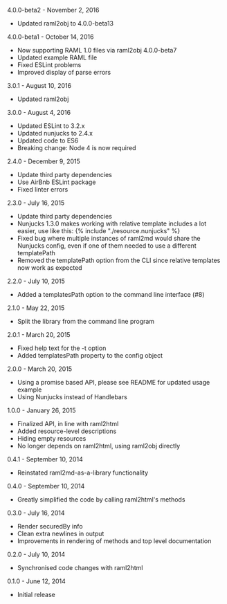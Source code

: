 4.0.0-beta2 - November 2, 2016
- Updated raml2obj to 4.0.0-beta13

4.0.0-beta1 - October 14, 2016
- Now supporting RAML 1.0 files via raml2obj 4.0.0-beta7
- Updated example RAML file
- Fixed ESLint problems
- Improved display of parse errors

3.0.1 - August 10, 2016
- Updated raml2obj

3.0.0 - August 4, 2016
- Updated ESLint to 3.2.x
- Updated nunjucks to 2.4.x
- Updated code to ES6
- Breaking change: Node 4 is now required

2.4.0 - December 9, 2015
- Update third party dependencies
- Use AirBnb ESLint package
- Fixed linter errors

2.3.0 - July 16, 2015
- Update third party dependencies
- Nunjucks 1.3.0 makes working with relative template includes a lot easier, use like this:
  {% include "./resource.nunjucks" %}
- Fixed bug where multiple instances of raml2md would share the Nunjucks config,
  even if one of them needed to use a different templatePath
- Removed the templatePath option from the CLI since relative templates now work as expected

2.2.0 - July 10, 2015
- Added a templatesPath option to the command line interface (#8)

2.1.0 - May 22, 2015
- Split the library from the command line program

2.0.1 - March 20, 2015
- Fixed help text for the -t option
- Added templatesPath property to the config object

2.0.0 - March 20, 2015
- Using a promise based API, please see README for updated usage example
- Using Nunjucks instead of Handlebars

1.0.0 - January 26, 2015
- Finalized API, in line with raml2html
- Added resource-level descriptions
- Hiding empty resources
- No longer depends on raml2html, using raml2obj directly

0.4.1 - September 10, 2014
- Reinstated raml2md-as-a-library functionality

0.4.0 - September 10, 2014
- Greatly simplified the code by calling raml2html's methods

0.3.0 - July 16, 2014
- Render securedBy info
- Clean extra newlines in output
- Improvements in rendering of methods and top level documentation

0.2.0 - July 10, 2014
- Synchronised code changes with raml2html

0.1.0 - June 12, 2014
- Initial release
